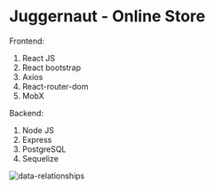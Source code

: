 # Juggernaut - Online Store

 Frontend: 
1. React JS
2. React bootstrap
3. Axios
4. React-router-dom
5. MobX

 Backend:
1. Node JS
2. Express
3. PostgreSQL
4. Sequelize
 
![data-relationships](https://user-images.githubusercontent.com/105131547/182012970-5a9c998a-6b5d-4f68-a4eb-e5b67f6854fa.png)
